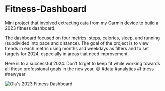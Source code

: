 # Fitness-Dashboard
Mini project that involved extracting data from my Garmin device to build a 2023 fitness dashboard.  

The dashboard focused on four metrics: steps, calories, sleep, and running (subdivided into pace and distance). The goal of the project is to view trends in each metric using months and weekdays as filters and to set targets for 2024, especially in areas that need improvement.

Here is to a successful 2024. Don’t forget to keep fit while working towards all those professional goals in the new year. 😊 #data #analytics #fitness #newyear


![Ola's 2023 Fitness Dashboard](https://github.com/leks39/Fitness-Dashboard/assets/113634690/91fc483b-6fa6-4dd9-8ac2-b5c2f590bdc2)
